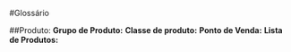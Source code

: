 #Glossário

##Produto:
**Grupo de Produto:**
**Classe de produto:**
**Ponto de Venda:**
**Lista de Produtos:**